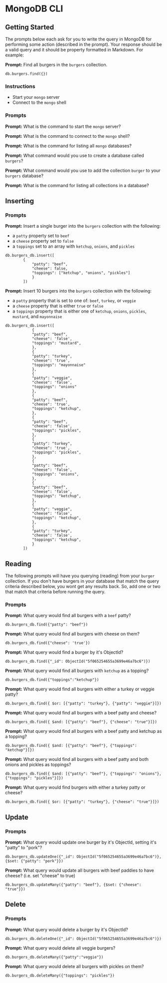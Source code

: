 # MongoDB CLI

## Getting Started

The prompts below each ask for you to write the query in MongoDB for performing
some action (described in the prompt). Your response should be a valid query and
it should be property formatted in Markdown. For example:

**Prompt:** Find all burgers in the `burgers` collection.

```
db.burgers.find({})
```

### Instructions

* Start your `mongo` server
* Connect to the `mongo` shell

### Prompts

**Prompt:** What is the command to start the `mongo` server?

**Prompt:** What is the command to connect to the `mongo` shell?

**Prompt:** What is the command for listing all `mongo` databases?

**Prompt:** What command would you use to create a database called `burgers`?

**Prompt:** What command would you use to add the collection `burger` to your
`burgers` database?

**Prompt:** What is the command for listing all collections in a database?

## Inserting

### Prompts

**Prompt:** Insert a single burger into the `burgers` collection with the
following:

* a `patty` property set to `beef`
* a `cheese` property set to `false`
* a `toppings` set to an array with `ketchup`, `onions`, and `pickles`
```
db.burgers_db.insert([
        {
            "patty": "beef",
            "cheese": false, 
            "toppings": ["ketchup", "onions", "pickles"]
            }
        ]) 
``` 
**Prompt:** Insert 10 burgers into the `burgers` collection with the following:

* a `patty` property that is set to one of: `beef`, `turkey`, or `veggie`
* a `cheese` property that is either `true` or `false`
* a `toppings` property that is either one of `ketchup`, `onions`, `pickles`,
  `mustard`, and `mayonnaise`
```
db.burgers_db.insert([
            {
            "patty": "beef",
            "cheese": 'false', 
            "toppings": "mustard",
            },
            {
            "patty": "turkey",
            "cheese": 'true', 
            "toppings": "mayonnaise"
            }, 
            {
            "patty": "veggie",
            "cheese": 'false', 
            "toppings": "onions"
            },
            {
            "patty": "beef",
            "cheese": 'true', 
            "toppings": "ketchup",
            },
            {
            "patty": "beef",
            "cheese": 'false', 
            "toppings": "pickles",
            }, 
            {
            "patty": "turkey",
            "cheese": 'true', 
            "toppings": "pickles",
            }, 
            {
            "patty": "beef",
            "cheese": 'false', 
            "toppings": "onions",
            },
            {
            "patty": "beef",
            "cheese": 'false', 
            "toppings": "ketchup",
            },
            {
            "patty": "veggie",
            "cheese": 'false', 
            "toppings": "ketchup",
            },
            {
            "patty": "turkey",
            "cheese": 'false', 
            "toppings": "ketchup",
            }
        ]) 

``` 
## Reading

The following prompts will have you querying (reading) from your `burger`
collection. If you don't have burgers in your database that match the query
criteria described below, you wont get any results back. So, add one or two that
match that criteria before running the query.

### Prompts

**Prompt:** What query would find all burgers with a `beef` patty?
```
db.burgers_db.find({"patty": "beef"})
``` 
**Prompt:** What query would find all burgers with cheese on them?
```
db.burgers_db.find({"cheese": 'true'})
```
**Prompt:** What query would find a burger by it's ObjectId?
```
db.burgers_db.find({"_id": ObjectId("5f065254655a3699e46a7bc6")})
``` 
**Prompt:** What query would find all burgers with `ketchup` as a topping?
```
db.burgers_db.find({"toppings":"ketchup"})
```
**Prompt:** What query would find all burgers with either a turkey or veggie
patty?
```
db.burgers_db.find({ $or: [{"patty": "turkey"}, {"patty": "veggie"}]})
```
**Prompt:** What query would find all burgers with a beef patty and cheese?
```
db.burgers_db.find({ $and: [{"patty": "beef"}, {"cheese": "true"}]})
```
**Prompt:** What query would find all burgers with a beef patty and ketchup as
a topping?
```
db.burgers_db.find({ $and: [{"patty": "beef"}, {"toppings": "ketchup"}]})
```
**Prompt:** What query would find all burgers with a beef patty and both onions
and pickles as toppings?
```
db.burgers_db.find({ $and: [{"patty": "beef"}, {"toppings": "onions"}, {"toppings": "pickles"}]})
```
**Prompt:** What query would find burgers with either a turkey patty or cheese?
```
db.burgers_db.find({ $or: [{"patty": "turkey"}, {"cheese": "true"}]})
```
## Update

### Prompts

**Prompt:** What query would update one burger by it's ObjectId, setting it's
"patty" to "pork"?
```
db.burgers_db.updateOne({"_id": ObjectId("5f065254655a3699e46a7bc6")}, {$set: {"patty": "pork"}})
```

**Prompt:** What query would update all burgers with beef paddies to have
cheese? (i.e. set "cheese" to true)
```
db.burgers_db.updateMany({"patty": "beef"}, {$set: {"cheese": "true"}})
```
## Delete

### Prompts

**Prompt:** What query would delete a burger by it's ObjectId?
```
db.burgers_db.deleteOne({"_id": ObjectId("5f065254655a3699e46a7bc6")})
```
**Prompt:** What query would delete all veggie burgers?
```
db.burgers_db.deleteMany({"patty":"veggie"})
```
**Prompt:** What query would delete all burgers with pickles on them?
```
db.burgers_db.deleteMany({"toppings": "pickles"})
```